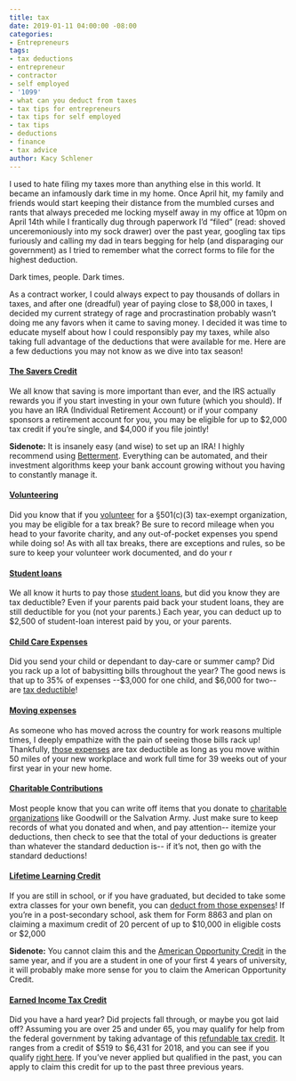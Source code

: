 ```yaml
---
title: tax
date: 2019-01-11 04:00:00 -08:00
categories:
- Entrepreneurs
tags:
- tax deductions
- entrepreneur
- contractor
- self employed
- '1099'
- what can you deduct from taxes
- tax tips for entrepreneurs
- tax tips for self employed
- tax tips
- deductions
- finance
- tax advice
author: Kacy Schlener
---
```


I used to hate filing my taxes more than anything else in this world. It became an infamously dark time in my home. Once April hit, my family and friends would start keeping their distance from the mumbled curses and rants that always preceded me locking myself away in my office at 10pm on April 14th while I frantically dug through paperwork I’d “filed” (read: shoved unceremoniously into my sock drawer) over the past year, googling tax tips furiously and calling my dad in tears begging for help (and disparaging our government) as I tried to remember what the correct forms to file for the highest deduction. 

Dark times, people. Dark times. 

As a contract worker, I could always expect to pay thousands of dollars in taxes, and after one (dreadful) year of paying close to $8,000 in taxes, I decided my current strategy of rage and procrastination probably wasn’t doing me any favors when it came to saving money. I decided it was time to educate myself about how I could responsibly pay my taxes, while also taking full advantage of the deductions that were available for me. Here are a few deductions you may not know as we dive into tax season!

#### [The Savers Credit ](https://www.irs.gov/retirement-plans/plan-participant-employee/retirement-savings-contributions-savers-credit)

We all know that saving is more important than ever, and the IRS actually rewards you if you start investing in your own future (which you should). If you have an IRA (Individual Retirement Account) or if your company sponsors a retirement account for you, you may be eligible for up to $2,000 tax credit if you’re single, and $4,000 if you file jointly! 

**Sidenote:** It is insanely easy (and wise) to set up an IRA! I highly recommend using [Betterment](https://www.betterment.com/ira-accounts/). Everything can be automated, and their investment algorithms keep your bank account growing without you having to constantly manage it. 

#### [Volunteering](https://www.hrblock.com/tax-center/filing/adjustments-and-deductions/volunteer-work-tax-deductions/) 

Did you know that if you [volunteer](https://www.hrblock.com/tax-center/filing/adjustments-and-deductions/volunteer-work-tax-deductions/) for a §501(c)(3) tax-exempt organization, you may be eligible for a tax break? Be sure to record mileage when you head to your favorite charity, and any out-of-pocket expenses you spend while doing so! As with all tax breaks, there are exceptions and rules, so be sure to keep your volunteer work documented, and do your r

#### [Student loans](https://turbotax.intuit.com/tax-tips/college-and-education/what-is-a-1098-e-student-loan-interest/L8Tr1X9hD)

We all know it hurts to pay those [student loans](https://turbotax.intuit.com/tax-tips/college-and-education/what-is-a-1098-e-student-loan-interest/L8Tr1X9hD), but did you know they are tax deductible? Even if your parents paid back your student loans, they are still deductible for you (not your parents.) Each year, you can deduct up to $2,500 of student-loan interest paid by you, or your parents. 

#### [Child Care Expenses](https://turbotax.intuit.com/tax-tips/family/deducting-summer-camps-and-daycare-with-the-child-and-dependent-care-credit/L8aAzvmjB)

Did you send your child or dependant to day-care or summer camp? Did you rack up a lot of babysitting bills throughout the year? The good news is that up to 35% of expenses --$3,000 for one child, and $6,000 for two-- are [tax deductible](https://turbotax.intuit.com/tax-tips/family/deducting-summer-camps-and-daycare-with-the-child-and-dependent-care-credit/L8aAzvmjB)!

#### [Moving expenses](https://www.irs.gov/taxtopics/tc455) 

As someone who has moved across the country for work reasons multiple times, I deeply empathize with the pain of seeing those bills rack up! Thankfully, [those expenses](https://www.irs.gov/taxtopics/tc455) are tax deductible as long as you move within 50 miles of your new workplace and work full time for 39 weeks out of your first year in your new home.
 
#### [Charitable Contributions](https://www.irs.gov/charities-non-profits/charitable-organizations/charitable-contribution-deductions) 

Most people know that you can write off items that you donate to [charitable organizations](https://www.irs.gov/charities-non-profits/charitable-organizations/charitable-contribution-deductions) like Goodwill or the Salvation Army. Just make sure to keep records of what you donated and when, and pay attention-- itemize your deductions, then check to see that the total of your deductions is greater than whatever the standard deduction is-- if it’s not, then go with the standard deductions! 

#### [Lifetime Learning Credit](https://www.irs.gov/credits-deductions/individuals/llc)

If you are still in school, or if you have graduated, but decided to take some extra classes for your own benefit, you can [deduct from those expenses](https://www.irs.gov/credits-deductions/individuals/llc)! If you’re in a post-secondary school, ask them for Form 8863 and plan on claiming a maximum credit of 20 percent of up to $10,000 in eligible costs or $2,000
	
**Sidenote:** You cannot claim this and the [American Opportunity Credit](https://www.irs.gov/credits-deductions/individuals/aotc) in the same year, and if you are a student in one of your first 4 years of university, it will probably make more sense for you to claim the American Opportunity Credit. 

#### [Earned Income Tax Credit](https://www.irs.gov/credits-deductions/individuals/earned-income-tax-credit)

Did you have a hard year? Did projects fall through, or maybe you got laid off? Assuming you are over 25 and under 65, you may qualify for help from the federal government by taking advantage of this [refundable tax credit](https://www.irs.gov/credits-deductions/individuals/earned-income-tax-credit). It ranges from a credit of $519 to $6,431 for 2018, and you can see if you qualify [right here](https://www.irs.gov/credits-deductions/individuals/earned-income-tax-credit/use-the-eitc-assistant). If you’ve never applied but qualified in the past, you can apply to claim this credit for up to the past three previous years.
